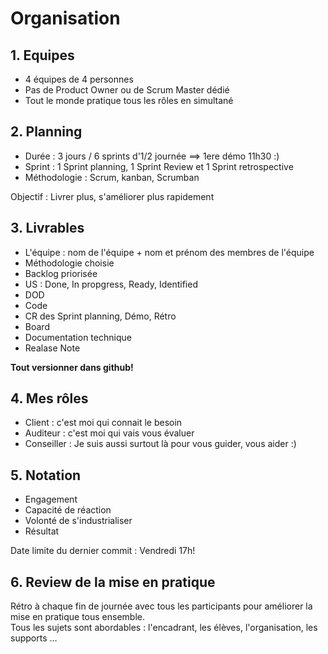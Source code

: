 # Organisation

## 1. Equipes
 - 4 équipes de 4 personnes
 - Pas de Product Owner ou de Scrum Master dédié
 - Tout le monde pratique tous les rôles en simultané

## 2. Planning
 - Durée : 3 jours / 6 sprints d'1/2 journée ==> 1ere démo 11h30 :)
 - Sprint : 1 Sprint planning, 1 Sprint Review et 1 Sprint retrospective
 - Méthodologie : Scrum, kanban, Scrumban

Objectif : Livrer plus, s'améliorer plus rapidement

## 3. Livrables
 - L'équipe : nom de l'équipe + nom et prénom des membres de l'équipe
 - Méthodologie choisie
 - Backlog priorisée
 - US : Done, In propgress, Ready, Identified
 - DOD
 - Code
 - CR des Sprint planning, Démo, Rétro
 - Board
 - Documentation technique
 - Realase Note

**Tout versionner dans github!**

## 4. Mes rôles
 - Client : c'est moi qui connait le besoin
 - Auditeur : c'est moi qui vais vous évaluer
 - Conseiller : Je suis aussi surtout là pour vous guider, vous aider :)

## 5. Notation
 - Engagement
 - Capacité de réaction
 - Volonté de s'industrialiser
 - Résultat

Date limite du dernier commit : Vendredi 17h!

## 6. Review de la mise en pratique
Rétro à chaque fin de journée avec tous les participants pour améliorer la mise en pratique tous ensemble.  
Tous les sujets sont abordables : l'encadrant, les élèves, l'organisation, les supports ...
